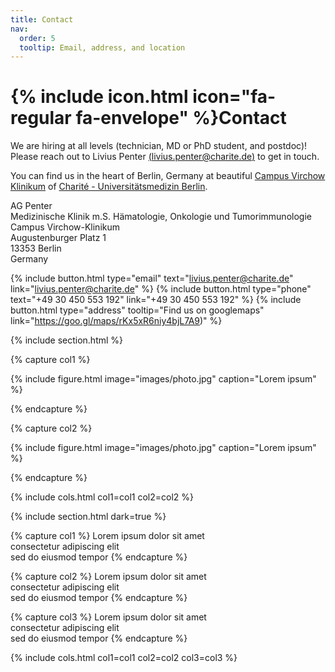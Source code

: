 ```yaml
---
title: Contact
nav:
  order: 5
  tooltip: Email, address, and location
---
```


# {% include icon.html icon="fa-regular fa-envelope" %}Contact

We are hiring at all levels (technician, MD or PhD student, and postdoc)! 
Please reach out to Livius Penter [(livius.penter@charite.de)](mailto:livius.penter@charite.de) to get in touch.

You can find us in the heart of Berlin, Germany at beautiful [Campus Virchow Klinikum](https://haema-onko-cvk.charite.de/) 
of [Charité - Universitätsmedizin Berlin](www.charite.de). 

AG Penter <br>
Medizinische Klinik m.S. Hämatologie, Onkologie und Tumorimmunologie
Campus Virchow-Klinikum <br>
Augustenburger Platz 1<br>
13353 Berlin <br>
Germany

{%
  include button.html
  type="email"
  text="livius.penter@charite.de"
  link="livius.penter@charite.de"
%}
{%
  include button.html
  type="phone"
  text="+49 30 450 553 192"
  link="+49 30 450 553 192"
%}
{%
  include button.html
  type="address"
  tooltip="Find us on googlemaps"
  link="https://goo.gl/maps/rKx5xR6niy4bjL7A9)"
%}

{% include section.html %}

{% capture col1 %}

{%
  include figure.html
  image="images/photo.jpg"
  caption="Lorem ipsum"
%}

{% endcapture %}

{% capture col2 %}

{%
  include figure.html
  image="images/photo.jpg"
  caption="Lorem ipsum"
%}

{% endcapture %}

{% include cols.html col1=col1 col2=col2 %}

{% include section.html dark=true %}

{% capture col1 %}
Lorem ipsum dolor sit amet  
consectetur adipiscing elit  
sed do eiusmod tempor
{% endcapture %}

{% capture col2 %}
Lorem ipsum dolor sit amet  
consectetur adipiscing elit  
sed do eiusmod tempor
{% endcapture %}

{% capture col3 %}
Lorem ipsum dolor sit amet  
consectetur adipiscing elit  
sed do eiusmod tempor
{% endcapture %}

{% include cols.html col1=col1 col2=col2 col3=col3 %}
